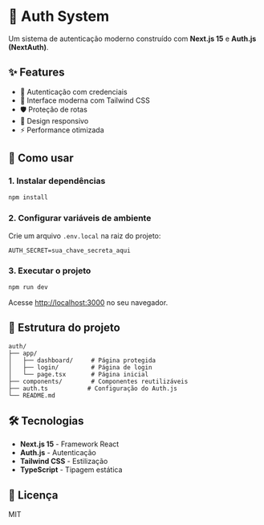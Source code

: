 # 🔐 Auth System

Um sistema de autenticação moderno construído com **Next.js 15** e **Auth.js (NextAuth)**.

## ✨ Features

- 🔑 Autenticação com credenciais
- 🎨 Interface moderna com Tailwind CSS
- 🛡️ Proteção de rotas
- 📱 Design responsivo
- ⚡ Performance otimizada

## 🚀 Como usar

### 1. Instalar dependências
```bash
npm install
```

### 2. Configurar variáveis de ambiente
Crie um arquivo `.env.local` na raiz do projeto:
```env
AUTH_SECRET=sua_chave_secreta_aqui
```

### 3. Executar o projeto
```bash
npm run dev
```

Acesse [http://localhost:3000](http://localhost:3000) no seu navegador.

## 📁 Estrutura do projeto

```
auth/
├── app/
│   ├── dashboard/     # Página protegida
│   ├── login/         # Página de login
│   └── page.tsx       # Página inicial
├── components/        # Componentes reutilizáveis
├── auth.ts           # Configuração do Auth.js
└── README.md
```

## 🛠️ Tecnologias

- **Next.js 15** - Framework React
- **Auth.js** - Autenticação
- **Tailwind CSS** - Estilização
- **TypeScript** - Tipagem estática

## 📝 Licença

MIT
